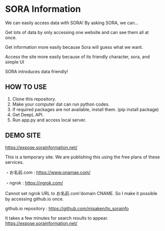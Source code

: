 # SORA Information
We can easily access data with SORA!
By asking SORA, we can…

Get lots of data by only accessing one website 
and can see them all at once.

Get information more easily because Sora will 
guess what we want.

Access the site more easily because of its 
friendly character, sora, and simple UI

SORA introduces data friendly!

## HOW TO USE 
1. Clone this repository.
2. Make your computer dat can run python codes.
3. If required packages are not available, install them. (pip install package)
4. Get DeepL API.
5. Run app.py and access local server.

## DEMO SITE
https://expose.sorainformation.net/

This is a temporary site.
We are publishing this using the free plans of these services.

・お名前.com : https://www.onamae.com/

・ngrok : https://ngrok.com/

Cannot set ngrok URL to お名前.com'domain CNAME.
So I make it possible by accessing github.io once.

github.io repository : https://github.com/misaken/to_sorainfo

It takes a few minutes for search results to appear.
https://expose.sorainformation.net/
